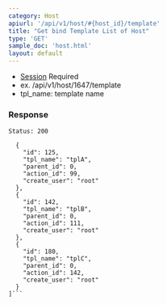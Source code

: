 ```yaml
---
category: Host
apiurl: '/api/v1/host/#{host_id}/template'
title: "Get bind Template List of Host"
type: 'GET'
sample_doc: 'host.html'
layout: default
---
```


* [Session](#/authentication) Required
* ex. /api/v1/host/1647/template
* tpl_name: template name

### Response

```Status: 200```
```[
  {
    "id": 125,
    "tpl_name": "tplA",
    "parent_id": 0,
    "action_id": 99,
    "create_user": "root"
  },
  {
    "id": 142,
    "tpl_name": "tplB",
    "parent_id": 0,
    "action_id": 111,
    "create_user": "root"
  },
  {
    "id": 180,
    "tpl_name": "tplC",
    "parent_id": 0,
    "action_id": 142,
    "create_user": "root"
  }
]```
